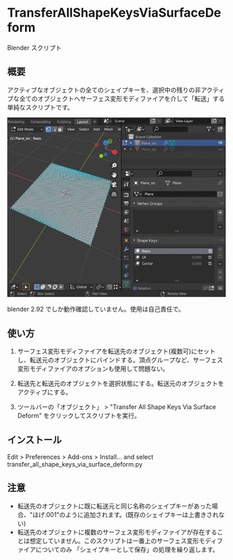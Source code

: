 # TransferAllShapeKeysViaSurfaceDeform
Blender スクリプト

## 概要
アクティブなオブジェクトの全てのシェイプキーを、選択中の残りの非アクティブな全てのオブジェクトへサーフェス変形モディファイアを介して「転送」する単純なスクリプトです。

![screen](screen.gif 'screen')

blender 2.92 でしか動作確認していません。使用は自己責任で。

## 使い方
1. サーフェス変形モディファイアを転送先のオブジェクト(複数可)にセットし、転送元のオブジェクトにバインドする。頂点グループなど、サーフェス変形モディファイアのオプションも使用して問題ない。

2. 転送先と転送元のオブジェクトを選択状態にする。転送元のオブジェクトをアクティブにする。

3. ツールバーの「オブジェクト」 > "Transfer All Shape Keys Via Surface Deform" をクリックしてスクリプトを実行。

## インストール
Edit > Preferences > Add-ons > Install... and select transfer_all_shape_keys_via_surface_deform.py

## 注意
* 転送先のオブジェクトに既に転送元と同じ名称のシェイプキーがあった場合、"ほげ.001"のように追加されます。(既存のシェイプキーは上書きされない)
* 転送先のオブジェクトに複数のサーフェス変形モディファイアが存在することは想定していません。このスクリプトは一番上のサーフェス変形モディファイアについてのみ 「シェイプキーとして保存」の処理を繰り返します。
